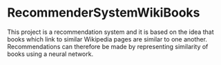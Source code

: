 # RecommenderSystemWikiBooks
This project is a recommendation system and it is based on the idea that books which link to similar Wikipedia pages are similar to one another. Recommendations can therefore be made by representing similarity of books using a neural network. 
